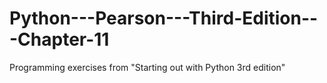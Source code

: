 # Python---Pearson---Third-Edition---Chapter-11
Programming exercises from "Starting out with Python 3rd edition"
